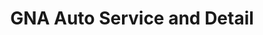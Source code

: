 ---
title: "GNA Auto Service and Detail"
url: /richlands/gna-auto-service-and-detail/
shop: Autowerkstatt
---